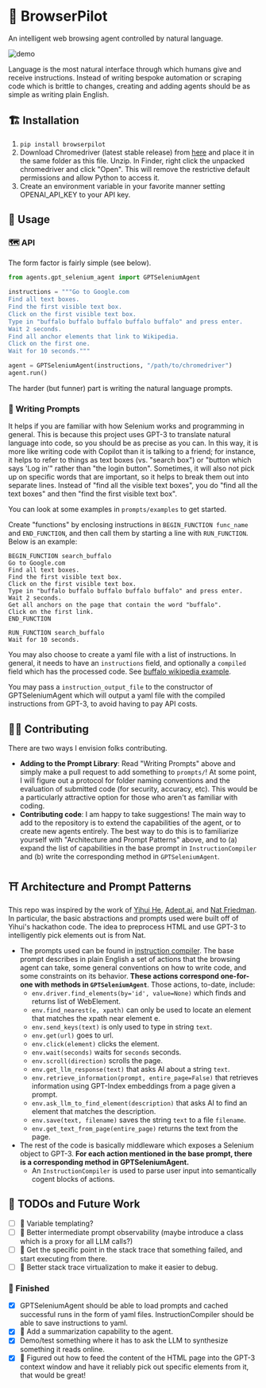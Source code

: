 # 🛫 BrowserPilot

An intelligent web browsing agent controlled by natural language.

![demo](assets/demo_buffalo.gif)

Language is the most natural interface through which humans give and receive instructions. Instead of writing bespoke automation or scraping code which is brittle to changes, creating and adding agents should be as simple as writing plain English.

## 🏗️ Installation

1. `pip install browserpilot`
2. Download Chromedriver (latest stable release) from [here](https://sites.google.com/chromium.org/driver/) and place it in the same folder as this file. Unzip. In Finder, right click the unpacked chromedriver and click "Open". This will remove the restrictive default permissions and allow Python to access it.
3. Create an environment variable in your favorite manner setting OPENAI_API_KEY to your API key.


## 🦭 Usage
### 🗺️ API
The form factor is fairly simple (see below).

```python
from agents.gpt_selenium_agent import GPTSeleniumAgent

instructions = """Go to Google.com
Find all text boxes.
Find the first visible text box.
Click on the first visible text box.
Type in "buffalo buffalo buffalo buffalo buffalo" and press enter.
Wait 2 seconds.
Find all anchor elements that link to Wikipedia.
Click on the first one.
Wait for 10 seconds."""

agent = GPTSeleniumAgent(instructions, "/path/to/chromedriver")
agent.run()
```

The harder (but funner) part is writing the natural language prompts.


### 📑 Writing Prompts

It helps if you are familiar with how Selenium works and programming in general. This is because this project uses GPT-3 to translate natural language into code, so you should be as precise as you can. In this way, it is more like writing code with Copilot than it is talking to a friend; for instance, it helps to refer to things as text boxes (vs. "search box") or "button which says 'Log in'" rather than "the login button". Sometimes, it will also not pick up on specific words that are important, so it helps to break them out into separate lines. Instead of "find all the visible text boxes", you do "find all the text boxes" and then "find the first visible text box".

You can look at some examples in `prompts/examples` to get started.

Create "functions" by enclosing instructions in ```BEGIN_FUNCTION func_name``` and ```END_FUNCTION```, and then call them by starting a line with ```RUN_FUNCTION```. Below is an example:

```
BEGIN_FUNCTION search_buffalo
Go to Google.com
Find all text boxes.
Find the first visible text box.
Click on the first visible text box.
Type in "buffalo buffalo buffalo buffalo buffalo" and press enter.
Wait 2 seconds.
Get all anchors on the page that contain the word "buffalo".
Click on the first link.
END_FUNCTION

RUN_FUNCTION search_buffalo
Wait for 10 seconds.
```

You may also choose to create a yaml file with a list of instructions. In general, it needs to have an `instructions` field, and optionally a `compiled` field which has the processed code. See [buffalo wikipedia example](prompts/examples/buffalo_wikipedia.yaml). 

You may pass a `instruction_output_file` to the constructor of GPTSeleniumAgent which will output a yaml file with the compiled instructions from GPT-3, to avoid having to pay API costs. 

## ✋🏼 Contributing
There are two ways I envision folks contributing.

- **Adding to the Prompt Library**: Read "Writing Prompts" above and simply make a pull request to add something to `prompts/`! At some point, I will figure out a protocol for folder naming conventions and the evaluation of submitted code (for security, accuracy, etc). This would be a particularly attractive option for those who aren't as familiar with coding.
- **Contributing code**: I am happy to take suggestions! The main way to add to the repository is to extend the capabilities of the agent, or to create new agents entirely. The best way to do this is to familiarize yourself with "Architecture and Prompt Patterns" above, and to (a) expand the list of capabilities in the base prompt in `InstructionCompiler` and (b) write the corresponding method in `GPTSeleniumAgent`. 

## ⛩️ Architecture and Prompt Patterns

This repo was inspired by the work of [Yihui He](https://github.com/yihui-he/ActGPT), [Adept.ai](https://adept.ai/), and [Nat Friedman](https://github.com/nat/natbot). In particular, the basic abstractions and prompts used were built off of Yihui's hackathon code. The idea to preprocess HTML and use GPT-3 to intelligently pick elements out is from Nat. 

- The prompts used can be found in [instruction compiler](agents/compilers/instruction_compiler.py). The base prompt describes in plain English a set of actions that the browsing agent can take, some general conventions on how to write code, and some constraints on its behavior. **These actions correspond one-for-one with methods in `GPTSeleniumAgent`**. Those actions, to-date, include:
    - `env.driver.find_elements(by='id', value=None)` which finds and returns list of WebElement.
    - `env.find_nearest(e, xpath)` can only be used to locate an element that matches the xpath near element e. 
    - `env.send_keys(text)` is only used to type in string `text`. 
    - `env.get(url)` goes to url.
    - `env.click(element)` clicks the element.
    - `env.wait(seconds)` waits for `seconds` seconds.
    - `env.scroll(direction)` scrolls the page.
    - `env.get_llm_response(text)` that asks AI about a string `text`.
    - `env.retrieve_information(prompt, entire_page=False)` that retrieves information using GPT-Index embeddings from a page given a prompt.
    - `env.ask_llm_to_find_element(description)` that asks AI to find an element that matches the description.
    - `env.save(text, filename)` saves the string `text` to a file `filename`.
    - `env.get_text_from_page(entire_page)` returns the text from the page.
- The rest of the code is basically middleware which exposes a Selenium object to GPT-3. **For each action mentioned in the base prompt, there is a corresponding method in GPTSeleniumAgent.**
    - An `InstructionCompiler` is used to parse user input into semantically cogent blocks of actions.


## 🚧 TODOs and Future Work
- [ ] 🧩 Variable templating?
- [ ] 🔭 Better intermediate prompt observability (maybe introduce a class which is a proxy for all LLM calls?) 
- [ ] 🎯 Get the specific point in the stack trace that something failed, and start executing from there.
- [ ] 🥞 Better stack trace virtualization to make it easier to debug.

### 🎉 Finished
- [x] GPTSeleniumAgent should be able to load prompts and cached successful runs in the form of yaml files. InstructionCompiler should be able to save instructions to yaml.
- [x] 💭 Add a summarization capability to the agent.
- [x] Demo/test something where it has to ask the LLM to synthesize something it reads online.
- [x] 🚨 Figured out how to feed the content of the HTML page into the GPT-3 context window and have it reliably pick out specific elements from it, that would be great!
